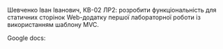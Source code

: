 Шевченко Іван Іванович, КВ-02 ЛР2: розробити функціональність для статичних сторінок Web-додатку першої лабораторної роботи із використанням шаблону MVC.

Google docs: 
